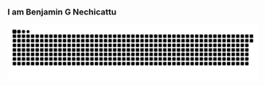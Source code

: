 ### I am Benjamin G Nechicattu

![git_prog](https://github.com/BenjaminNechicattu/BenjaminNechicattu/blob/main/github-user-contribution.svg)

